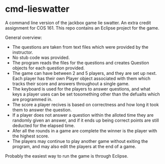 # cmd-lieswatter
A command line version of the jackbox game lie swatter. An extra credit assignment for COS 161.
This repo contains an Eclipse project for the game. 

General overview:
 - The questions are taken from text files which were provided by the instructor.
 - No stub code was provided.
 - The program reads the files for the questions and creates Question objects for each question provided.
 - The game can have between 2 and 5 players, and they are set up next. Each player has their own Player object
   associated with them which tracks their score and answers throughout a single game.
 - The keyboard is used for the players to answer questions, and what keys a player uses can be set tosomething 
   other than the defualts which are programmed in.
 - The score a player recives is based on correctness and how long it took them to answer the question.
 - If a player does not answer a question within the alloted time they are randomly given an answer, and
   if it ends up being correct points are still deducted for the elapsed time.
 - Afer all the rounds in a game are complete the winner is the player with the highest score.
 - The players may continue to play another game without exiting the program, and may also edit the players at the end of a game.

Probably the easiest way to run the game is through Eclipse.
